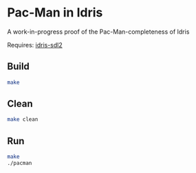 # Pac-Man in Idris

A work-in-progress proof of the Pac-Man-completeness of Idris

Requires: [idris-sdl2][idris-sdl2]

## Build

```bash
make
```

## Clean

```bash
make clean
```

## Run

```bash
make
./pacman
```

[idris-sdl2]: https://github.com/steshaw/idris-sdl2
